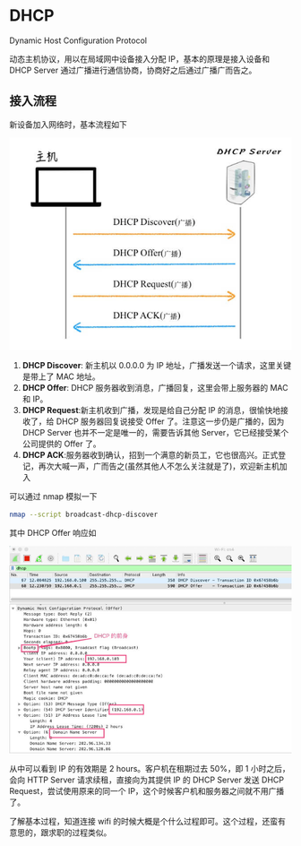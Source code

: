 # DHCP

Dynamic Host Configuration Protocol

动态主机协议，用以在局域网中设备接入分配 IP，基本的原理是接入设备和 DHCP Server 通过广播进行通信协商，协商好之后通过广播广而告之。

## 接入流程

新设备加入网络时，基本流程如下

![enter flow](assets/dhcp.jpg)

1. **DHCP Discover**: 新主机以 0.0.0.0 为 IP 地址，广播发送一个请求，这里关键是带上了 MAC 地址。
1. **DHCP Offer**: DHCP 服务器收到消息，广播回复，这里会带上服务器的 MAC 和 IP。
1. **DHCP Request**:新主机收到广播，发现是给自己分配 IP 的消息，很愉快地接收了，给 DHCP 服务器回复说接受 Offer 了。注意这一步仍是广播的，因为 DHCP Server 也并不一定是唯一的，需要告诉其他 Server，它已经接受某个公司提供的 Offer 了。
1. **DHCP ACK**:服务器收到确认，招到一个满意的新员工，它也很高兴。正式登记，再次大喊一声，广而告之(虽然其他人不怎么关注就是了)，欢迎新主机加入

可以通过 nmap 模拟一下

```bash
nmap --script broadcast-dhcp-discover
```

其中 DHCP Offer 响应如

![DHCP offer](assets/dhcp-capture.jpg)

从中可以看到 IP 的有效期是 2 hours。客户机在租期过去 50%，即 1 小时之后，会向 HTTP Server 请求续租，直接向为其提供 IP 的 DHCP Server 发送 DHCP Request，尝试使用原来的同一个 IP，这个时候客户机和服务器之间就不用广播了。

了解基本过程，知道连接 wifi 的时候大概是个什么过程即可。这个过程，还蛮有意思的，跟求职的过程类似。
